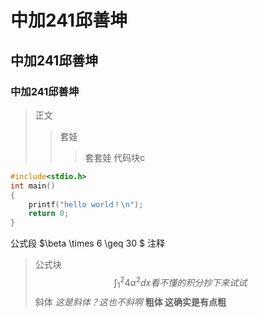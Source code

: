 # 中加241邱善坤
## 中加241邱善坤
### 中加241邱善坤
>正文
>>套娃
>>>套套娃
代码块c
```c
#include<stdio.h>
int main()
{
    printf("hello world！\n");
    return 0;
}
```
公式段
$\beta \times 6 \geq 30 $ 注释
>公式块
$$
\int_{1}^{2}{4\alpha^2}dx{看不懂的积分抄下来试试}
$$
斜体
*这是斜体？这也不斜啊*
**粗体 这确实是有点粗**
